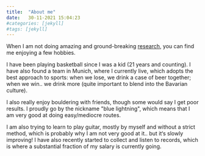 ```yaml
---
title:  "About me"
date:   30-11-2021 15:04:23
#categories: [jekyll]
#tags: [jekyll]
---
```

When I am not doing amazing and ground-breaking <a class="normal" href="/Research">research</a>, you can find me enjoying a few hobbies.

I have been playing basketball since I was a kid (21 years and counting). I have also found a team in Munich, where I currently live, which adopts the best approach to sports: when we lose, we drink a case of beer together; when we win.. we drink more (quite important to blend into the Bavarian culture).

I also really enjoy bouldering with friends, though some would say I get poor results. I proudly go by the nickname "blue lightning", which means that I am very good at doing easy/mediocre routes.

I am also trying to learn to play guitar, mostly by myself and without a strict method, which is probably why I am not very good at it.. but it‘s slowly improving! I have also recently started to collect and listen to records, which is where a substantial fraction of my salary is currently going.

